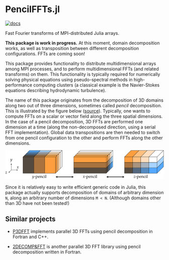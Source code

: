 # PencilFFTs.jl

[![docs](https://img.shields.io/badge/docs-latest-blue.svg)](https://pages.oca.eu/jpolanco/pencilffts.jl/public)

Fast Fourier transforms of MPI-distributed Julia arrays.

**This package is work in progress.**
At this moment, domain decomposition works, as well as transposition between
different decomposition configurations.
FFTs are coming soon!

This package provides functionality to distribute multidimensional arrays among
MPI processes, and to perform multidimensional FFTs (and related transforms) on
them.
This functionality is typically required for numerically solving physical
equations using pseudo-spectral methods in high-performance computing clusters
(a classical example is the Navier-Stokes equations describing hydrodynamic
turbulence).

The name of this package originates from the decomposition of 3D domains along
two out of three dimensions, sometimes called *pencil* decomposition.
This is illustrated by the figure below
([source](https://hal.archives-ouvertes.fr/tel-02084215v1)).
Typically, one wants to compute FFTs on a scalar or vector field along the
three spatial dimensions.
In the case of a pencil decomposition, 3D FFTs are performed one dimension at
a time (along the non-decomposed direction, using a serial FFT implementation).
Global data transpositions are then needed to switch from one pencil
configuration to the other and perform FFTs along the other dimensions.

![Pencil decomposition of 3D domains.](docs/img/pencils.svg)

Since it is relatively easy to write efficient generic code in Julia, this
package actually supports decomposition of domains of arbitrary dimension `N`,
along an arbitrary number of dimensions `M < N`.
(Although domains other than 3D have not been tested!)

## Similar projects

- [P3DFFT](https://www.p3dfft.net) implements parallel 3D FFTs using pencil
  decomposition in Fortran and C++.

- [2DECOMP&FFT](http://www.2decomp.org) is another parallel 3D FFT library
  using pencil decomposition written in Fortran.
